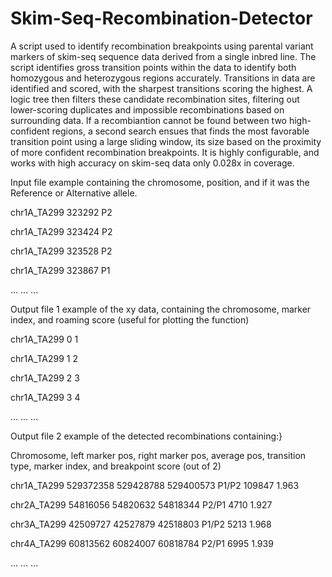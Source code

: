 # Skim-Seq-Recombination-Detector

A script used to identify recombination breakpoints using parental variant markers of skim-seq sequence data derived from a single inbred line.
The script identifies gross transition points within the data to identify both homozygous and heterozygous regions accurately.
Transitions in data are identified and scored, with the sharpest transitions scoring the highest. 
A logic tree then filters these candidate recombination sites, filtering out lower-scoring duplicates and impossible recombinations based on surrounding data.
If a recombiantion cannot be found between two high-confident regions, a second search ensues that finds the most favorable transition point
using a large sliding window, its size based on the proximity of more confident recombination breakpoints.
It is highly configurable, and works with high accuracy on skim-seq data only 0.028x in coverage.

Input file example containing the chromosome, position, and if it was the Reference or Alternative allele.

chr1A_TA299   323292  P2

chr1A_TA299   323424  P2

chr1A_TA299   323528  P2

chr1A_TA299   323867  P1

...    ... ...

Output file 1 example of the xy data, containing the chromosome, marker index, and roaming score (useful for plotting the function)

chr1A_TA299     0       1

chr1A_TA299     1       2

chr1A_TA299     2       3

chr1A_TA299     3       4

...    ... ...

Output file 2 example of the detected recombinations containing:}

Chromosome, left marker pos, right marker pos, average pos, transition type, marker index, and breakpoint score (out of 2)

chr1A_TA299     529372358       529428788       529400573       P1/P2   109847  1.963

chr2A_TA299     54816056        54820632        54818344        P2/P1   4710    1.927

chr3A_TA299     42509727        42527879        42518803        P1/P2   5213    1.968

chr4A_TA299     60813562        60824007        60818784        P2/P1   6995    1.939

...    ... ...
